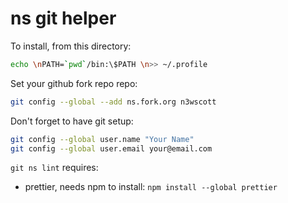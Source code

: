 # ns git helper

To install, from this directory:

```bash
echo \nPATH=`pwd`/bin:\$PATH \n>> ~/.profile
```

Set your github fork repo repo:

```bash
git config --global --add ns.fork.org n3wscott
```

Don't forget to have git setup:

```bash
git config --global user.name "Your Name"
git config --global user.email your@email.com
```

`git ns lint` requires:

- prettier, needs npm to install: `npm install --global prettier`
